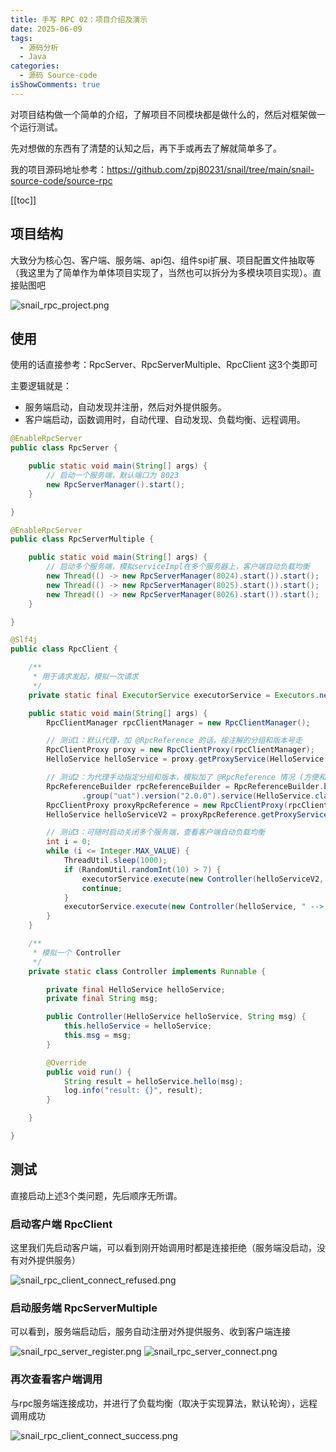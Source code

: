 ```yaml
---
title: 手写 RPC 02：项目介绍及演示
date: 2025-06-09
tags:
  - 源码分析
  - Java
categories:
  - 源码 Source-code
isShowComments: true
---
```


<Boxx/>

对项目结构做一个简单的介绍，了解项目不同模块都是做什么的，然后对框架做一个运行测试。

先对想做的东西有了清楚的认知之后，再下手或再去了解就简单多了。

<!-- more -->

我的项目源码地址参考：https://github.com/zpj80231/snail/tree/main/snail-source-code/source-rpc

[[toc]]

## 项目结构

大致分为核心包、客户端、服务端、api包、组件spi扩展、项目配置文件抽取等（我这里为了简单作为单体项目实现了，当然也可以拆分为多模块项目实现）。直接贴图吧

![snail_rpc_project.png](/znote/img/source/snail_rpc_project.png)

## 使用

使用的话直接参考：RpcServer、RpcServerMultiple、RpcClient 这3个类即可

主要逻辑就是：

- 服务端启动，自动发现并注册，然后对外提供服务。
- 客户端启动，函数调用时，自动代理、自动发现、负载均衡、远程调用。

```java
@EnableRpcServer
public class RpcServer {

    public static void main(String[] args) {
        // 启动一个服务端，默认端口为 8023
        new RpcServerManager().start();
    }

}
```

```java
@EnableRpcServer
public class RpcServerMultiple {

    public static void main(String[] args) {
        // 启动多个服务端，模拟serviceImpl在多个服务器上，客户端自动负载均衡
        new Thread(() -> new RpcServerManager(8024).start()).start();
        new Thread(() -> new RpcServerManager(8025).start()).start();
        new Thread(() -> new RpcServerManager(8026).start()).start();
    }

}
```

```java
@Slf4j
public class RpcClient {

    /**
     * 用于请求发起，模拟一次请求
     */
    private static final ExecutorService executorService = Executors.newCachedThreadPool();

    public static void main(String[] args) {
        RpcClientManager rpcClientManager = new RpcClientManager();

        // 测试1：默认代理，加 @RpcReference 的话，按注解的分组和版本号走
        RpcClientProxy proxy = new RpcClientProxy(rpcClientManager);
        HelloService helloService = proxy.getProxyService(HelloService.class);

        // 测试2：为代理手动指定分组和版本，模拟加了 @RpcReference 情况 (方便和 Spring 集成)
        RpcReferenceBuilder rpcReferenceBuilder = RpcReferenceBuilder.builder()
                .group("uat").version("2.0.0").service(HelloService.class).build();
        RpcClientProxy proxyRpcReference = new RpcClientProxy(rpcClientManager, rpcReferenceBuilder);
        HelloService helloServiceV2 = proxyRpcReference.getProxyService(HelloService.class);

        // 测试3：可随时启动关闭多个服务端，查看客户端自动负载均衡
        int i = 0;
        while (i <= Integer.MAX_VALUE) {
            ThreadUtil.sleep(1000);
            if (RandomUtil.randomInt(10) > 7) {
                executorService.execute(new Controller(helloServiceV2, " --> 手动hi-模拟@RpcReference-" + i++));
                continue;
            }
            executorService.execute(new Controller(helloService, " --> 默认hi-" + i++));
        }
    }

    /**
     * 模拟一个 Controller
     */
    private static class Controller implements Runnable {

        private final HelloService helloService;
        private final String msg;

        public Controller(HelloService helloService, String msg) {
            this.helloService = helloService;
            this.msg = msg;
        }

        @Override
        public void run() {
            String result = helloService.hello(msg);
            log.info("result: {}", result);
        }

    }

}
```

## 测试

直接启动上述3个类问题，先后顺序无所谓。

### 启动客户端 RpcClient

这里我们先启动客户端，可以看到刚开始调用时都是连接拒绝（服务端没启动，没有对外提供服务）

![snail_rpc_client_connect_refused.png](/znote/img/source/snail_rpc_client_connect_refused.png)

### 启动服务端 RpcServerMultiple

可以看到，服务端启动后，服务自动注册对外提供服务、收到客户端连接

![snail_rpc_server_register.png](/znote/img/source/snail_rpc_server_register.png)
![snail_rpc_server_connect.png](/znote/img/source/snail_rpc_server_connect.png)


### 再次查看客户端调用

与rpc服务端连接成功，并进行了负载均衡（取决于实现算法，默认轮询），远程调用成功

![snail_rpc_client_connect_success.png](/znote/img/source/snail_rpc_client_connect_success.png)


<Reward/>